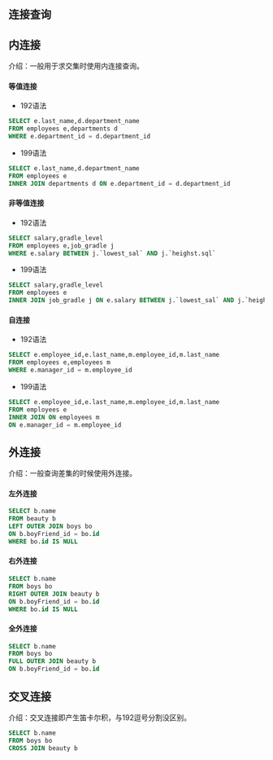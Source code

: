 ## 连接查询
## 内连接
介绍：一般用于求交集时使用内连接查询。
#### 等值连接
- 192语法
```sql
SELECT e.last_name,d.department_name
FROM employees e,departments d
WHERE e.department_id = d.department_id
```
- 199语法
```sql
SELECT e.last_name,d.department_name
FROM employees e
INNER JOIN departments d ON e.department_id = d.department_id
```
#### 非等值连接
- 192语法
```sql
SELECT salary,gradle_level
FROM employees e,job_gradle j
WHERE e.salary BETWEEN j.`lowest_sal` AND j.`heighst.sql`
```
- 199语法
```sql
SELECT salary,gradle_level
FROM employees e
INNER JOIN job_gradle j ON e.salary BETWEEN j.`lowest_sal` AND j.`heighst.sql`
```
#### 自连接
- 192语法
```sql
SELECT e.employee_id,e.last_name,m.employee_id,m.last_name
FROM employees e,employees m
WHERE e.manager_id = m.employee_id
```
- 199语法
```sql
SELECT e.employee_id,e.last_name,m.employee_id,m.last_name
FROM employees e
INNER JOIN ON employees m
ON e.manager_id = m.employee_id
```
## 外连接
介绍：一般查询差集的时候使用外连接。
#### 左外连接
```sql
SELECT b.name
FROM beauty b 
LEFT OUTER JOIN boys bo
ON b.boyFriend_id = bo.id
WHERE bo.id IS NULL 
```
#### 右外连接
```sql
SELECT b.name
FROM boys bo
RIGHT OUTER JOIN beauty b 
ON b.boyFriend_id = bo.id
WHERE bo.id IS NULL 
```
#### 全外连接
```sql
SELECT b.name
FROM boys bo
FULL OUTER JOIN beauty b 
ON b.boyFriend_id = bo.id
```
## 交叉连接
介绍：交叉连接即产生笛卡尔积，与192逗号分割没区别。
```sql
SELECT b.name
FROM boys bo
CROSS JOIN beauty b 
```